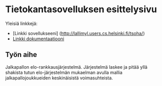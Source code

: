 # Tietokantasovelluksen esittelysivu

Yleisiä linkkejä:

* [Linkki sovellukseeni] (http://lallimyl.users.cs.helsinki.fi/tsoha/)
* [Linkki dokumentaatiooni](https://github.com/Harrihauki/Tsoha-Bootstrap/blob/master/doc/dokumentaatio.md)

## Työn aihe

Jalkapallon elo-rankkausjärjestelmä. Järjestelmä laskee ja pitää yllä shakista tutun elo-järjestelmän mukaelman avulla mallia jalkapallojoukkueiden keskinäisistä voimasuhteista.
